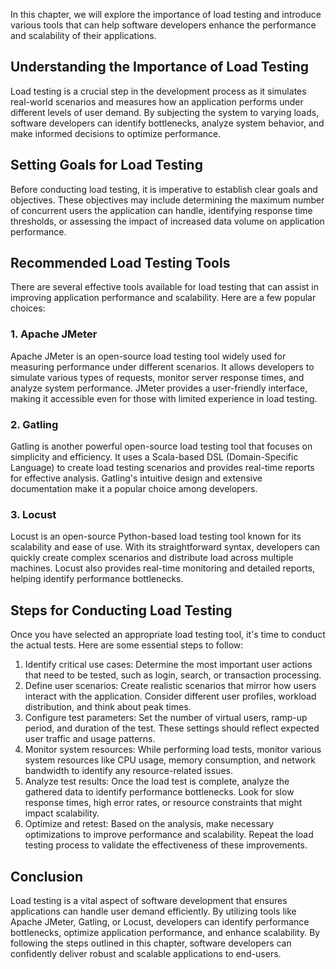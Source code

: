 
In this chapter, we will explore the importance of load testing and introduce various tools that can help software developers enhance the performance and scalability of their applications.

Understanding the Importance of Load Testing
--------------------------------------------

Load testing is a crucial step in the development process as it simulates real-world scenarios and measures how an application performs under different levels of user demand. By subjecting the system to varying loads, software developers can identify bottlenecks, analyze system behavior, and make informed decisions to optimize performance.

Setting Goals for Load Testing
------------------------------

Before conducting load testing, it is imperative to establish clear goals and objectives. These objectives may include determining the maximum number of concurrent users the application can handle, identifying response time thresholds, or assessing the impact of increased data volume on application performance.

Recommended Load Testing Tools
------------------------------

There are several effective tools available for load testing that can assist in improving application performance and scalability. Here are a few popular choices:

### 1. Apache JMeter

Apache JMeter is an open-source load testing tool widely used for measuring performance under different scenarios. It allows developers to simulate various types of requests, monitor server response times, and analyze system performance. JMeter provides a user-friendly interface, making it accessible even for those with limited experience in load testing.

### 2. Gatling

Gatling is another powerful open-source load testing tool that focuses on simplicity and efficiency. It uses a Scala-based DSL (Domain-Specific Language) to create load testing scenarios and provides real-time reports for effective analysis. Gatling's intuitive design and extensive documentation make it a popular choice among developers.

### 3. Locust

Locust is an open-source Python-based load testing tool known for its scalability and ease of use. With its straightforward syntax, developers can quickly create complex scenarios and distribute load across multiple machines. Locust also provides real-time monitoring and detailed reports, helping identify performance bottlenecks.

Steps for Conducting Load Testing
---------------------------------

Once you have selected an appropriate load testing tool, it's time to conduct the actual tests. Here are some essential steps to follow:

1. Identify critical use cases: Determine the most important user actions that need to be tested, such as login, search, or transaction processing.
2. Define user scenarios: Create realistic scenarios that mirror how users interact with the application. Consider different user profiles, workload distribution, and think about peak times.
3. Configure test parameters: Set the number of virtual users, ramp-up period, and duration of the test. These settings should reflect expected user traffic and usage patterns.
4. Monitor system resources: While performing load tests, monitor various system resources like CPU usage, memory consumption, and network bandwidth to identify any resource-related issues.
5. Analyze test results: Once the load test is complete, analyze the gathered data to identify performance bottlenecks. Look for slow response times, high error rates, or resource constraints that might impact scalability.
6. Optimize and retest: Based on the analysis, make necessary optimizations to improve performance and scalability. Repeat the load testing process to validate the effectiveness of these improvements.

Conclusion
----------

Load testing is a vital aspect of software development that ensures applications can handle user demand efficiently. By utilizing tools like Apache JMeter, Gatling, or Locust, developers can identify performance bottlenecks, optimize application performance, and enhance scalability. By following the steps outlined in this chapter, software developers can confidently deliver robust and scalable applications to end-users.

